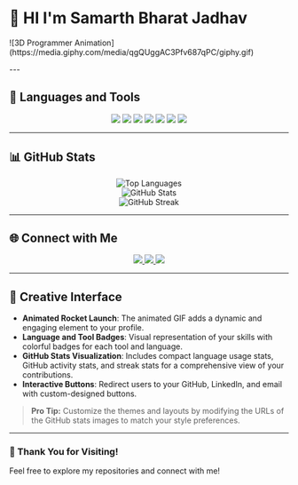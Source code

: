 # 🚀 HI I'm Samarth Bharat Jadhav

<p align = "left">![3D Programmer Animation](https://media.giphy.com/media/qgQUggAC3Pfv687qPC/giphy.gif)</p>
---

## 🌟 Languages and Tools

<p align="center">
  <!-- Add badges for tools and languages here -->
  <img src="https://img.shields.io/badge/Python-3776AB?style=for-the-badge&logo=python&logoColor=white" />
  <img src="https://img.shields.io/badge/TensorFlow-FF6F00?style=for-the-badge&logo=tensorflow&logoColor=white" />
  <img src="https://img.shields.io/badge/Keras-D00000?style=for-the-badge&logo=keras&logoColor=white" />
  <img src="https://img.shields.io/badge/OpenCV-5C3EE8?style=for-the-badge&logo=opencv&logoColor=white" />
  <img src="https://img.shields.io/badge/Sklearn-F7931E?style=for-the-badge&logo=scikit-learn&logoColor=white" />
  <img src="https://img.shields.io/badge/MATLAB-0076A8?style=for-the-badge&logo=mathworks&logoColor=white" />
  <img src="https://img.shields.io/badge/GitHub-181717?style=for-the-badge&logo=github&logoColor=white" />
</p>

---

## 📊 GitHub Stats

<p align="center">
  <!-- Language Usage Stats -->
  <img src="https://github-readme-stats.vercel.app/api/top-langs/?username=samarth-jadhav&layout=compact&theme=radical" alt="Top Languages">
  <br>
  <!-- GitHub Stats -->
  <img src="https://github-readme-stats.vercel.app/api?username=samarth-jadhav&show_icons=true&theme=radical" alt="GitHub Stats">
  <br>
  <!-- Streak Stats -->
  <img src="https://github-readme-streak-stats.herokuapp.com/?user=samarth-jadhav&theme=radical" alt="GitHub Streak">
</p>

---

## 🌐 Connect with Me

<p align="center">
  <a href="https://github.com/samarth-jadhav">
    <img src="https://img.shields.io/badge/GitHub-100000?style=for-the-badge&logo=github&logoColor=white" />
  </a>
  <a href="https://linkedin.com/in/samarth-jadhav">
    <img src="https://img.shields.io/badge/LinkedIn-0077B5?style=for-the-badge&logo=linkedin&logoColor=white" />
  </a>
  <a href="mailto:samarth.jadhav@example.com">
    <img src="https://img.shields.io/badge/Email-D14836?style=for-the-badge&logo=gmail&logoColor=white" />
  </a>
</p>

---

## 🎨 Creative Interface

- **Animated Rocket Launch**: The animated GIF adds a dynamic and engaging element to your profile.
- **Language and Tool Badges**: Visual representation of your skills with colorful badges for each tool and language.
- **GitHub Stats Visualization**: Includes compact language usage stats, GitHub activity stats, and streak stats for a comprehensive view of your contributions.
- **Interactive Buttons**: Redirect users to your GitHub, LinkedIn, and email with custom-designed buttons.

> **Pro Tip:** Customize the themes and layouts by modifying the URLs of the GitHub stats images to match your style preferences.

---

### 🎉 Thank You for Visiting!

Feel free to explore my repositories and connect with me!

